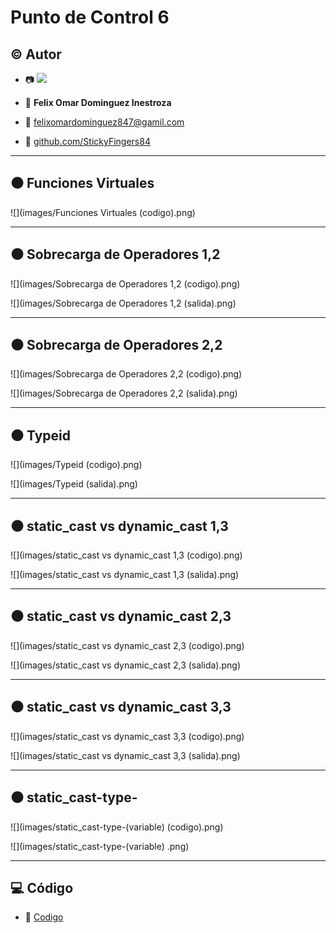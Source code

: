 # Punto de Control 6

## :copyright: Autor

- :camera: <img src="https://avatars.githubusercontent.com/u/66543823?s=400&u=a56fd9aede592099c72f7bee7fa85f70b4f926b2&v=4">

- :man: **Felix Omar Dominguez Inestroza**
- :e-mail: felixomardominguez847@gamil.com
- :link: [github.com/StickyFingers84](https://github.com/StickyFingers84)

---

## :black_circle: Funciones Virtuales

![](images/Funciones Virtuales (codigo).png)

---

## :black_circle: Sobrecarga de Operadores 1,2

![](images/Sobrecarga de Operadores 1,2 (codigo).png)

![](images/Sobrecarga de Operadores 1,2 (salida).png)

---

## :black_circle: Sobrecarga de Operadores 2,2

![](images/Sobrecarga de Operadores 2,2 (codigo).png)

![](images/Sobrecarga de Operadores 2,2 (salida).png)

---

## :black_circle: Typeid

![](images/Typeid (codigo).png)

![](images/Typeid (salida).png)

---

## :black_circle: static_cast vs dynamic_cast 1,3

![](images/static_cast vs dynamic_cast 1,3 (codigo).png)

![](images/static_cast vs dynamic_cast 1,3 (salida).png)

---

## :black_circle: static_cast vs dynamic_cast 2,3

![](images/static_cast vs dynamic_cast 2,3 (codigo).png)

![](images/static_cast vs dynamic_cast 2,3 (salida).png)

---

## :black_circle: static_cast vs dynamic_cast 3,3

![](images/static_cast vs dynamic_cast 3,3 (codigo).png)

![](images/static_cast vs dynamic_cast 3,3 (salida).png)

---

## :black_circle: static_cast-type-

![](images/static_cast-type-(variable) (codigo).png)

![](images/static_cast-type-(variable) .png)

---


## :computer: Código

- :blue_book: [Codigo](https://github.com/StickyFingers84/PC6)

